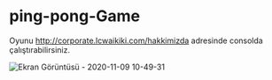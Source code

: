 # ping-pong-Game

Oyunu http://corporate.lcwaikiki.com/hakkimizda adresinde consolda çalıştırabilirsiniz.



![Ekran Görüntüsü - 2020-11-09 10-49-31](https://user-images.githubusercontent.com/32526108/98513870-9fa96c80-2279-11eb-9006-a4ffaccf2f04.png)
